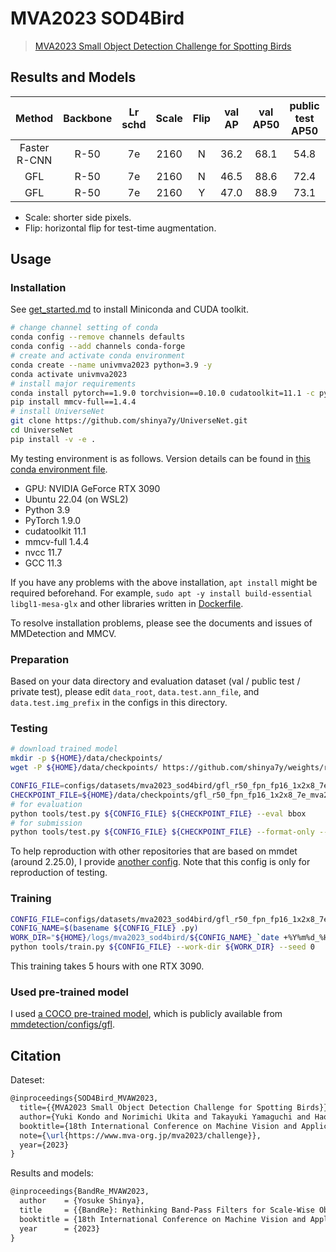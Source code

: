 # MVA2023 SOD4Bird

> [MVA2023 Small Object Detection Challenge for Spotting Birds](https://www.mva-org.jp/mva2023/challenge)

<!-- [DATASET] -->

<!--
## Abstract

<div align=center>
<img src=""/>
</div>
-->

## Results and Models

|    Method    | Backbone | Lr schd | Scale | Flip | val AP | val AP50 | public test AP50 |                                 Config                                 |                                                                          Download                                                                           |
| :----------: | :------: | :-----: | :---: | :--: | :----: | :------: | :--------------: | :--------------------------------------------------------------------: | :---------------------------------------------------------------------------------------------------------------------------------------------------------: |
| Faster R-CNN |   R-50   |   7e    | 2160  |  N   |  36.2  |   68.1   |       54.8       | [config](./faster_rcnn_r50_fpn_fp16_1x2x8_7e_mva2023_sod4bird_2160.py) | [model](https://github.com/shinya7y/weights/releases/download/v1.0.3/faster_rcnn_r50_fpn_fp16_1x2x8_7e_mva2023_sod4bird_2160_20230414_epoch_7-89cc4602.pth) |
|     GFL      |   R-50   |   7e    | 2160  |  N   |  46.5  |   88.6   |       72.4       |     [config](./gfl_r50_fpn_fp16_1x2x8_7e_mva2023_sod4bird_2160.py)     |     [model](https://github.com/shinya7y/weights/releases/download/v1.0.3/gfl_r50_fpn_fp16_1x2x8_7e_mva2023_sod4bird_2160_20230415_epoch_7-383174fb.pth)     |
|     GFL      |   R-50   |   7e    | 2160  |  Y   |  47.0  |   88.9   |       73.1       |  [config](./gfl_r50_fpn_fp16_1x2x8_7e_mva2023_sod4bird_2160_test.py)   |     [model](https://github.com/shinya7y/weights/releases/download/v1.0.3/gfl_r50_fpn_fp16_1x2x8_7e_mva2023_sod4bird_2160_20230415_epoch_7-383174fb.pth)     |

- Scale: shorter side pixels.
- Flip: horizontal flip for test-time augmentation.

## Usage

### Installation

See [get_started.md](../../../docs/en/get_started.md) to install Miniconda and CUDA toolkit.

```bash
# change channel setting of conda
conda config --remove channels defaults
conda config --add channels conda-forge
# create and activate conda environment
conda create --name univmva2023 python=3.9 -y
conda activate univmva2023
# install major requirements
conda install pytorch==1.9.0 torchvision==0.10.0 cudatoolkit=11.1 -c pytorch -c conda-forge
pip install mmcv-full==1.4.4
# install UniverseNet
git clone https://github.com/shinya7y/UniverseNet.git
cd UniverseNet
pip install -v -e .
```

My testing environment is as follows.
Version details can be found in [this conda environment file](../../../docs/en/envs/conda_env_universenet_mva2023.yaml).

- GPU: NVIDIA GeForce RTX 3090
- Ubuntu 22.04 (on WSL2)
- Python 3.9
- PyTorch 1.9.0
- cudatoolkit 11.1
- mmcv-full 1.4.4
- nvcc 11.7
- GCC 11.3

If you have any problems with the above installation, `apt install` might be required beforehand.
For example, `sudo apt -y install build-essential libgl1-mesa-glx` and other libraries written in [Dockerfile](../../../docker/Dockerfile).

To resolve installation problems, please see the documents and issues of MMDetection and MMCV.

### Preparation

Based on your data directory and evaluation dataset (val / public test / private test),
please edit `data_root`, `data.test.ann_file`, and `data.test.img_prefix` in the configs in this directory.

### Testing

```bash
# download trained model
mkdir -p ${HOME}/data/checkpoints/
wget -P ${HOME}/data/checkpoints/ https://github.com/shinya7y/weights/releases/download/v1.0.3/gfl_r50_fpn_fp16_1x2x8_7e_mva2023_sod4bird_2160_20230415_epoch_7-383174fb.pth

CONFIG_FILE=configs/datasets/mva2023_sod4bird/gfl_r50_fpn_fp16_1x2x8_7e_mva2023_sod4bird_2160_test.py
CHECKPOINT_FILE=${HOME}/data/checkpoints/gfl_r50_fpn_fp16_1x2x8_7e_mva2023_sod4bird_2160_20230415_epoch_7-383174fb.pth
# for evaluation
python tools/test.py ${CONFIG_FILE} ${CHECKPOINT_FILE} --eval bbox
# for submission
python tools/test.py ${CONFIG_FILE} ${CHECKPOINT_FILE} --format-only --eval-options jsonfile_prefix=results
```

To help reproduction with other repositories that are based on mmdet (around 2.25.0), I provide [another config](./gfl_r50_fpn_fp16_1x2x8_7e_mva2023_sod4bird_2160_test_whole_config.py).
Note that this config is only for reproduction of testing.

### Training

```bash
CONFIG_FILE=configs/datasets/mva2023_sod4bird/gfl_r50_fpn_fp16_1x2x8_7e_mva2023_sod4bird_2160.py
CONFIG_NAME=$(basename ${CONFIG_FILE} .py)
WORK_DIR="${HOME}/logs/mva2023_sod4bird/${CONFIG_NAME}_`date +%Y%m%d_%H%M%S`"
python tools/train.py ${CONFIG_FILE} --work-dir ${WORK_DIR} --seed 0
```

This training takes 5 hours with one RTX 3090.

### Used pre-trained model

I used [a COCO pre-trained model](http://download.openmmlab.com/mmdetection/v2.0/gfl/gfl_r50_fpn_1x_coco/gfl_r50_fpn_1x_coco_20200629_121244-25944287.pth),
which is publicly available from [mmdetection/configs/gfl](https://github.com/open-mmlab/mmdetection/tree/v2.25.0/configs/gfl).

## Citation

Dateset:

```latex
@inproceedings{SOD4Bird_MVAW2023,
  title={{MVA2023 Small Object Detection Challenge for Spotting Birds}},
  author={Yuki Kondo and Norimichi Ukita and Takayuki Yamaguchi and Hao-Yu Hou and Mu-Yi Shen and Chia-Chi Hsu and En-Ming Huang and Yu-Chen Huang and Yu-Cheng Xia and Chien-Yao Wang and Chun-Yi Lee and Da Huo and Tingwei Liu and Yosuke Shinya and Guang Liang and Syusuke Yasui},
  booktitle={18th International Conference on Machine Vision and Applications (MVA) Workshop},
  note={\url{https://www.mva-org.jp/mva2023/challenge}},
  year={2023}
}
```

Results and models:

```latex
@inproceedings{BandRe_MVAW2023,
  author    = {Yosuke Shinya},
  title     = {{BandRe}: Rethinking Band-Pass Filters for Scale-Wise Object Detection Evaluation},
  booktitle = {18th International Conference on Machine Vision and Applications (MVA) Workshop},
  year      = {2023}
}
```
